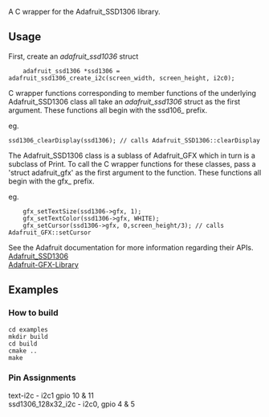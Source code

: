A C wrapper for the Adafruit_SSD1306 library.

## Usage

First, create an *adafruit_ssd1036* struct
````
    adafruit_ssd1306 *ssd1306 = adafruit_ssd1306_create_i2c(screen_width, screen_height, i2c0);
````

C wrapper functions corresponding to member functions of the underlying Adafruit_SSD1306 class all take an *adafruit_ssd1306* struct as the first argument.
These functions all begin with the ssd106_ prefix.

eg.
````
ssd1306_clearDisplay(ssd1306); // calls Adafruit_SSD1306::clearDisplay
````

The Adafruit_SSD1306 class is a sublass of Adafruit_GFX which in turn is a subclass of Print.
To call the C wrapper functions for these classes, pass a 'struct adafruit_gfx' as the first argument to the function.
These functions all begin with the gfx_ prefix.

eg.
````
    gfx_setTextSize(ssd1306->gfx, 1);
	gfx_setTextColor(ssd1306->gfx, WHITE);
	gfx_setCursor(ssd1306->gfx, 0,screen_height/3); // calls Adafruit_GFX::setCursor
````

See the Adafruit documentation for more information regarding their APIs.    
[Adafruit_SSD1306](https://github.com/adafruit/Adafruit_SSD1306)   
[Adafruit-GFX-Library](https://github.com/adafruit/Adafruit-GFX-Library)


## Examples
### How to build
````
cd examples
mkdir build
cd build
cmake ..
make
````

### Pin Assignments
text-i2c - i2c1 gpio 10 & 11    
ssd1306_128x32_i2c - i2c0, gpio 4 & 5    
